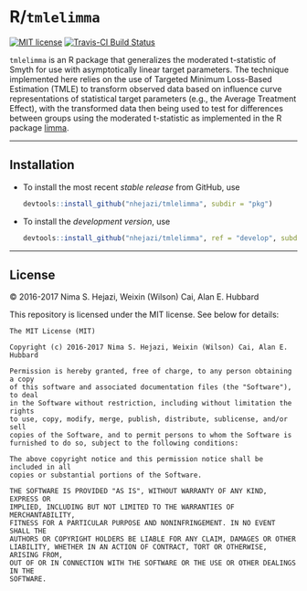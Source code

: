 # R/`tmlelimma`

[![MIT
license](http://img.shields.io/badge/license-MIT-brightgreen.svg)](http://opensource.org/licenses/MIT)
[![Travis-CI Build
Status](https://travis-ci.org/nhejazi/tmlelimma.svg)](https://travis-ci.org/nhejazi/tmlelimma)

`tmlelimma` is an R package that generalizes the moderated t-statistic of Smyth
for use with asymptotically linear target parameters. The technique implemented
here relies on the use of Targeted Minimum Loss-Based Estimation (TMLE) to
transform observed data based on influence curve representations of statistical
target parameters (e.g., the Average Treatment Effect), with the transformed
data then being used to test for differences between groups using the moderated
t-statistic as implemented in the R package
[limma](https://bioconductor.org/packages/release/bioc/html/limma.html).

---

## Installation

- To install the most recent _stable release_ from GitHub, use
  ```r
  devtools::install_github("nhejazi/tmlelimma", subdir = "pkg")
  ```

- To install the _development version_, use
  ```r
  devtools::install_github("nhejazi/tmlelimma", ref = "develop", subdir = "pkg")
  ```

---

## License

&copy; 2016-2017 Nima S. Hejazi, Weixin (Wilson) Cai, Alan E. Hubbard

This repository is licensed under the MIT license. See below for details:
```
The MIT License (MIT)

Copyright (c) 2016-2017 Nima S. Hejazi, Weixin (Wilson) Cai, Alan E. Hubbard

Permission is hereby granted, free of charge, to any person obtaining a copy
of this software and associated documentation files (the "Software"), to deal
in the Software without restriction, including without limitation the rights
to use, copy, modify, merge, publish, distribute, sublicense, and/or sell
copies of the Software, and to permit persons to whom the Software is
furnished to do so, subject to the following conditions:

The above copyright notice and this permission notice shall be included in all
copies or substantial portions of the Software.

THE SOFTWARE IS PROVIDED "AS IS", WITHOUT WARRANTY OF ANY KIND, EXPRESS OR
IMPLIED, INCLUDING BUT NOT LIMITED TO THE WARRANTIES OF MERCHANTABILITY,
FITNESS FOR A PARTICULAR PURPOSE AND NONINFRINGEMENT. IN NO EVENT SHALL THE
AUTHORS OR COPYRIGHT HOLDERS BE LIABLE FOR ANY CLAIM, DAMAGES OR OTHER
LIABILITY, WHETHER IN AN ACTION OF CONTRACT, TORT OR OTHERWISE, ARISING FROM,
OUT OF OR IN CONNECTION WITH THE SOFTWARE OR THE USE OR OTHER DEALINGS IN THE
SOFTWARE.
```
